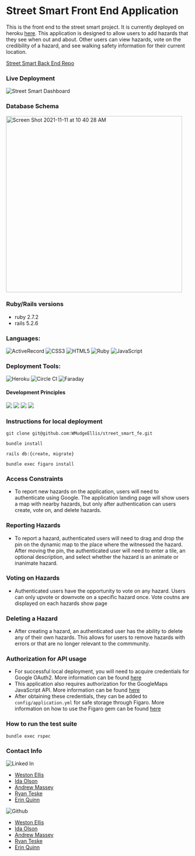 # Street Smart Front End Application

This is the front end to the street smart project. It is currently deployed on heroku [here](https://street-smart-fe.herokuapp.com/). This application is designed to allow users to add hazards that they see when out and about. Other users can view hazards, vote on the credibility of a hazard, and see walking safety information for their current location.

[Street Smart Back End Repo](https://github.com/WMudgeEllis/street_smart_be)

### Live Deployment

![Street Smart Dashboard](https://user-images.githubusercontent.com/81930253/141603140-5511be6a-f7fe-4568-91aa-e0bae034b585.png)

### Database Schema

<img width="482" alt="Screen Shot 2021-11-11 at 10 40 28 AM" src="https://user-images.githubusercontent.com/75844153/141326402-b45da032-ef73-4c0e-a94f-c71ea2b398ee.png">
  

### Ruby/Rails versions

  - ruby 2.7.2 
  - rails 5.2.6

### Languages:
![ActiveRecord](https://img.shields.io/badge/ActiveRecord-CC0000.svg?&style=flaste&logo=rubyonrails&logoColor=white)
![CSS3](https://img.shields.io/badge/CSS3-1572B6.svg?&style=flaste&logo=css3&logoColor=white)
![HTML5](https://img.shields.io/badge/HTML5-0EB201.svg?&style=flaste&logo=html5&logoColor=white)
![Ruby](https://img.shields.io/badge/Ruby-CC0000.svg?&style=flaste&logo=ruby&logoColor=white)
![JavaScript](https://img.shields.io/badge/JavaScript-323330?style=for-the-badge&logo=javascript&logoColor=F7DF1E)

### Deployment Tools:
![Heroku](https://img.shields.io/badge/Heroku-430098.svg?&style=flaste&logo=heroku&logoColor=white)
![Circle CI](https://img.shields.io/badge/circleci-343434?style=for-the-badge&logo=circleci&logoColor=white)
![Faraday](https://img.shields.io/badge/faraday-b81818.svg?&style=flaste&logo=rubygems&logoColor=white)

#### Development Principles
<p>
  <img src="https://img.shields.io/badge/OOP-b81818.svg?&style=flaste&logo=OOP&logoColor=white" />
  <img src="https://img.shields.io/badge/TDD-b87818.svg?&style=flaste&logo=TDD&logoColor=white" />
  <img src="https://img.shields.io/badge/MVC-b8b018.svg?&style=flaste&logo=MVC&logoColor=white" />
  <img src="https://img.shields.io/badge/REST-33b818.svg?&style=flaste&logo=REST&logoColor=white" />  
</p>


### Instructions for local deployment
  
  ```
  git clone git@github.com:WMudgeEllis/street_smart_fe.git
  
  bundle install 
  
  rails db:{create, migrate}

  bundle exec figaro install
  
  ```
  
### Access Constraints 

  - To report new hazards on the application, users will need to authenticate using Google. The application landing page will show users a map with nearby hazards, but only after authentication can users create, vote on, and delete hazards. 


### Reporting Hazards

  - To report a hazard, authenticated users will need to drag and drop the pin on the dynamic map to the place where the witnessed the hazard. After moving the pin, the authenticated user will need to enter a tile, an optional description, and select whether the hazard is an animate or inanimate hazard.

### Voting on Hazards

  - Authenticated users have the opportunity to vote on any hazard. Users can only upvote or downvote on a specific hazard once. Vote coutns are displayed on each hazards show page

### Deleting a Hazard 

  - After creating a hazard, an authenticated user has the ability to delete any of their own hazards. This allows for users to remove hazards with errors or that are no longer relevant to the commmunity. 
  
### Authorization for API usage
  
  - For successful local deployment, you will need to acquire credentials for Google OAuth2. More information can be found [here](https://developers.google.com/identity/protocols/oauth2)
  - This application also requires authorization for the GoogleMaps JavaScript API. More information can be found [here](https://developers.google.com/maps/documentation/javascript/overview)
  - After obtaining these credentials, they can be added to `config/application.yml` for safe storage through Figaro. More information on how to use the Figaro gem can be found [here](https://github.com/laserlemon/figaro)


### How to run the test suite

```
bundle exec rspec
```

### Contact Info 
  
  ![Linked In](https://img.shields.io/badge/LinkedIn-0077B5?style=for-the-badge&logo=linkedin&logoColor=white)

- [Weston Ellis](https://www.linkedin.com/in/weston-mudge-ellis/)
- [Ida Olson](https://www.linkedin.com/in/idaolson/)
- [Andrew Massey](https://www.linkedin.com/in/andrew-massey-b06662194/)
- [Ryan Teske](https://www.linkedin.com/in/ryan-teske-2021/)
- [Erin Quinn](https://www.linkedin.com/in/erin-quinn-a53a8b172/)

![Github](https://img.shields.io/badge/GitHub-100000?style=for-the-badge&logo=github&logoColor=white)

- [Weston Ellis](https://github.com/WMudgeEllis)
- [Ida Olson](https://github.com/idaolson)
- [Andrew Massey](https://github.com/acmassey3698)
- [Ryan Teske](https://github.com/Rteske)
- [Erin Quinn](https://github.com/equinn125)

